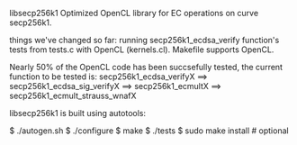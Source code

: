 libsecp256k1
Optimized OpenCL library for EC operations on curve secp256k1.

things we've changed so far: running secp256k1_ecdsa_verify function's tests from tests.c with OpenCL (kernels.cl). Makefile supports OpenCL.

Nearly 50% of the OpenCL code has been succsefully tested, the current function to be tested is: 
secp256k1_ecdsa_verifyX ==> secp256k1_ecdsa_sig_verifyX ==>  secp256k1_ecmultX ==> secp256k1_ecmult_strauss_wnafX

libsecp256k1 is built using autotools:

$ ./autogen.sh
$ ./configure
$ make
$ ./tests
$ sudo make install  # optional
